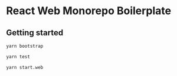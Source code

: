 # React Web Monorepo Boilerplate

## Getting started

```sh
yarn bootstrap

yarn test

yarn start.web
```

